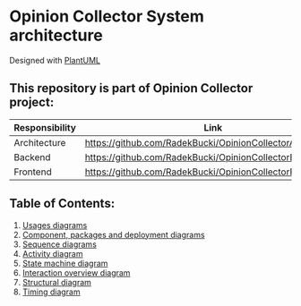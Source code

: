 # Opinion Collector System architecture

Designed with [PlantUML](https://plantuml.com/)

## This repository is part of Opinion Collector project:

| Responsibility | Link                                                       |
|----------------|------------------------------------------------------------|
| Architecture   | https://github.com/RadekBucki/OpinionCollectorArchitecture |
| Backend        | https://github.com/RadekBucki/OpinionCollectorBackend      |
| Frontend       | https://github.com/RadekBucki/OpinionCollectorFrontend     |

## Table of Contents:
1. [Usages diagrams](UsagesDiagrams.md)
2. [Component, packages and deployment diagrams](ComponentPackagesAndDeploymentDiagrams.md)
3. [Sequence diagrams](WholeApplicationFlowDiagrams.md#sequence-diagram-for-display-visible-products-list)
4. [Activity diagram](WholeApplicationFlowDiagrams.md#activity-diagram-for-add-opinion)
5. [State machine diagram](WholeApplicationFlowDiagrams.md#state-machine-diagram)
6. [Interaction overview diagram](WholeApplicationFlowDiagrams.md#interaction-overview-diagram)
7. [Structural diagram](WholeApplicationFlowDiagrams.md#structural-diagram-for-product-parts)
8. [Timing diagram](WholeApplicationFlowDiagrams.md#timing-diagram-for-get-product-list)

